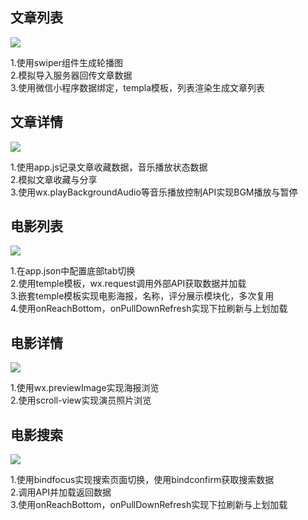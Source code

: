 ## 文章列表
![](http://omwkr388t.bkt.clouddn.com/wx.gif)  

1.使用swiper组件生成轮播图  
2.模拟导入服务器回传文章数据  
3.使用微信小程序数据绑定，templa模板，列表渲染生成文章列表

## 文章详情
![](http://omwkr388t.bkt.clouddn.com/wx2.gif)  

1.使用app.js记录文章收藏数据，音乐播放状态数据  
2.模拟文章收藏与分享  
3.使用wx.playBackgroundAudio等音乐播放控制API实现BGM播放与暂停  

## 电影列表
![](http://omwkr388t.bkt.clouddn.com/wx3.gif)  

1.在app.json中配置底部tab切换  
2.使用temple模板，wx.request调用外部API获取数据并加载    
3.嵌套temple模板实现电影海报，名称，评分展示模块化，多次复用   
4.使用onReachBottom，onPullDownRefresh实现下拉刷新与上划加载

## 电影详情
![](http://omwkr388t.bkt.clouddn.com/wx4.gif)  

1.使用wx.previewImage实现海报浏览   
2.使用scroll-view实现演员照片浏览    

## 电影搜索
![](http://omwkr388t.bkt.clouddn.com/wx5.gif)  

1.使用bindfocus实现搜索页面切换，使用bindconfirm获取搜索数据  
2.调用API并加载返回数据  
3.使用onReachBottom，onPullDownRefresh实现下拉刷新与上划加载






